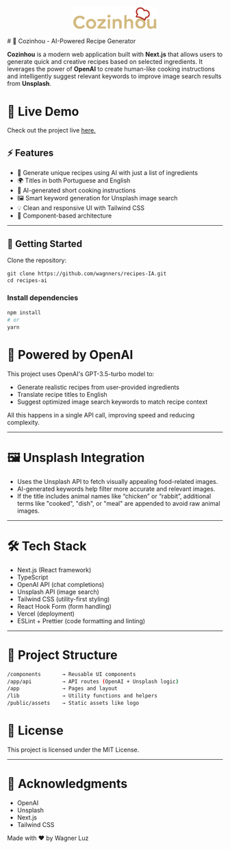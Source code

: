 
<p align="center">
   <img src="./public/assets/icons/logo.svg" width="200" alt="Logo" />
</p>
# 🍳 Cozinhou - AI-Powered Recipe Generator

**Cozinhou** is a modern web application built with **Next.js** that allows users to generate quick and creative recipes based on selected ingredients. It leverages the power of **OpenAI** to create human-like cooking instructions and intelligently suggest relevant keywords to improve image search results from **Unsplash**.

# 🚀 Live Demo

Check out the project live [here.](https://recipes-ia.vercel.app)

## ⚡ Features

- 🧠 Generate unique recipes using AI with just a list of ingredients
- 🌍 Titles in both Portuguese and English
- 📝 AI-generated short cooking instructions
- 🖼️ Smart keyword generation for Unsplash image search
- 💡 Clean and responsive UI with Tailwind CSS
- 🧩 Component-based architecture

---

## 🚀 Getting Started

Clone the repository:

```bashh
git clone https://github.com/wagnners/recipes-IA.git
cd recipes-ai
```
### Install dependencies
```bash
npm install
# or
yarn
```

# 🧠 Powered by OpenAI

This project uses OpenAI's GPT-3.5-turbo model to:

- Generate realistic recipes from user-provided ingredients
- Translate recipe titles to English
- Suggest optimized image search keywords to match recipe context

All this happens in a single API call, improving speed and reducing complexity.

---

# 🖼️ Unsplash Integration

- Uses the Unsplash API to fetch visually appealing food-related images.
- AI-generated keywords help filter more accurate and relevant images.
- If the title includes animal names like “chicken” or “rabbit”, additional terms like "cooked", "dish", or "meal" are appended to avoid raw animal images.

---

# 🛠️ Tech Stack

- Next.js (React framework)
- TypeScript
- OpenAI API (chat completions)
- Unsplash API (image search)
- Tailwind CSS (utility-first styling)
- React Hook Form (form handling)
- Vercel (deployment)
- ESLint + Prettier (code formatting and linting)

---

# 📁 Project Structure

```bash
/components       → Reusable UI components  
/app/api          → API routes (OpenAI + Unsplash logic)  
/app              → Pages and layout  
/lib              → Utility functions and helpers  
/public/assets    → Static assets like logo  
```
# 📄 License

This project is licensed under the MIT License.

---

# 🙌 Acknowledgments

- OpenAI
- Unsplash
- Next.js
- Tailwind CSS

Made with ❤️ by Wagner Luz


